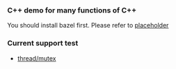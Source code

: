 ### C++ demo for many functions of C++

You should install bazel first. Please refer to [placeholder](xxx)

### Current support test

+ [thread/mutex](/thread/)
